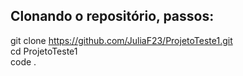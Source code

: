 ## Clonando o repositório, passos:

git clone https://github.com/JuliaF23/ProjetoTeste1.git <br>
cd ProjetoTeste1 <br>
code . <br>

